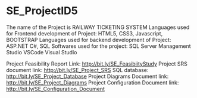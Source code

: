 # SE_ProjectID5
The name of the Project is RAILWAY TICKETING SYSTEM
Languages used for Frontend development of Project: HTML5, CSS3, Javascript, BOOTSTRAP
Languages used for backend development of Project: ASP.NET C#, SQL
Softwares used for the project: 
SQL Server Management Studio
VSCode
Visual Studio

Project Feasibility Report Link: http://bit.ly/SE_FeasibiityStudy
Project SRS document link: http://bit.ly/SE_Project_SRS
SQL database: http://bit.ly/SE_Project_Database
Project Diagrams Document link: http://bit.ly/SE_Project_Diagrams
Project Configuration Document link: http://bit.ly/SE_Configuration_Document
